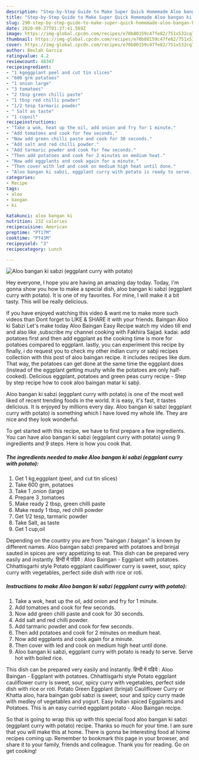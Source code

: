 ```yaml
---
description: "Step-by-Step Guide to Make Super Quick Homemade Aloo bangan ki sabzi (eggplant curry with potato)"
title: "Step-by-Step Guide to Make Super Quick Homemade Aloo bangan ki sabzi (eggplant curry with potato)"
slug: 290-step-by-step-guide-to-make-super-quick-homemade-aloo-bangan-ki-sabzi-eggplant-curry-with-potato
date: 2020-09-27T01:27:41.569Z
image: https://img-global.cpcdn.com/recipes/e70b80159c47fe82/751x532cq70/aloo-bangan-ki-sabzi-eggplant-curry-with-potato-recipe-main-photo.jpg
thumbnail: https://img-global.cpcdn.com/recipes/e70b80159c47fe82/751x532cq70/aloo-bangan-ki-sabzi-eggplant-curry-with-potato-recipe-main-photo.jpg
cover: https://img-global.cpcdn.com/recipes/e70b80159c47fe82/751x532cq70/aloo-bangan-ki-sabzi-eggplant-curry-with-potato-recipe-main-photo.jpg
author: Beulah Garcia
ratingvalue: 4.2
reviewcount: 48347
recipeingredient:
- "1 kgeggplant peel and cut tin slices"
- "600 grm potatoes"
- "1 onion large"
- "3 tomatoes"
- "2 tbsp green chilli paste"
- "1 tbsp red chilli powder"
- "1/2 tesp tarmaric powder"
- " Salt as taste"
- "1 cupoil"
recipeinstructions:
- "Take a wok, heat up the oil, add onion and fry for 1 minute."
- "Add tomatoes and cook for few seconds."
- "Now add green chilli paste and cook for 30 seconds."
- "Add salt and red chilli powder."
- "Add tarmaric powder and cook for few seconds."
- "Then add potatoes and cook for 2 minutes on medium heat."
- "Now add eggplants and cook again for a minute."
- "Then cover with led and cook on medium high heat until done."
- "Aloo bangan ki sabzi, eggplant curry with potato is ready to serve. Serve hot with boiled rice."
categories:
- Recipe
tags:
- aloo
- bangan
- ki

katakunci: aloo bangan ki 
nutrition: 232 calories
recipecuisine: American
preptime: "PT17M"
cooktime: "PT43M"
recipeyield: "3"
recipecategory: Lunch

---
```



![Aloo bangan ki sabzi (eggplant curry with potato)](https://img-global.cpcdn.com/recipes/e70b80159c47fe82/751x532cq70/aloo-bangan-ki-sabzi-eggplant-curry-with-potato-recipe-main-photo.jpg)

Hey everyone, I hope you are having an amazing day today. Today, I'm gonna show you how to make a special dish, aloo bangan ki sabzi (eggplant curry with potato). It is one of my favorites. For mine, I will make it a bit tasty. This will be really delicious.

If you have enjoyed watching this video &amp; want me to make more such videos than Dont forget to LIKE &amp; SHARE it with your friends. Baingan Aloo ki Sabzi Let&#39;s make today Aloo Baingan Easy Recipe watch my video till end and also like ,subscribe my channel cooking with Fakhira Sajjad. kadai. add potatoes first and then add eggplant as the cooking time is more for potatoes compared to eggplant. lastly, you can experiment this recipe by finally, i do request you to check my other indian curry or sabji recipes collection with this post of aloo baingan recipe. it includes recipes like dum. That way, the potatoes can get done at the same time the eggplant does (instead of the eggplant getting mushy while the potatoes are only half-cooked). Delicious eggplant, potatoes and green peas curry recipe - Step by step recipe how to cook aloo baingan matar ki sabji.

Aloo bangan ki sabzi (eggplant curry with potato) is one of the most well liked of recent trending foods in the world. It is easy, it's fast, it tastes delicious. It is enjoyed by millions every day. Aloo bangan ki sabzi (eggplant curry with potato) is something which I have loved my whole life. They are nice and they look wonderful.


To get started with this recipe, we have to first prepare a few ingredients. You can have aloo bangan ki sabzi (eggplant curry with potato) using 9 ingredients and 9 steps. Here is how you cook that.

<!--inarticleads1-->

##### The ingredients needed to make Aloo bangan ki sabzi (eggplant curry with potato):

1. Get 1 kg,eggplant (peel, and cut tin slices)
1. Take 600 grm, potatoes
1. Take 1 ,onion (large)
1. Prepare 3 ,tomatoes
1. Make ready 2 tbsp, green chilli paste
1. Make ready 1 tbsp, red chilli powder
1. Get 1/2 tesp, tarmaric powder
1. Take  Salt, as taste
1. Get 1 cup,oil


Depending on the country you are from &#34;baingan / baigan&#34; is known by different names. Aloo baingan sabzi prepared with potatoes and brinjal sauted in spices are very appetizing to eat. This dish can be prepared very easily and instantly. हिन्दी में पढिये : Aloo Baingan - Eggplant with potatoes. Chhattisgarhi style Potato eggplant cauliflower curry is sweet, sour, spicy curry with vegetables, perfect side dish with rice or roti. 

<!--inarticleads2-->

##### Instructions to make Aloo bangan ki sabzi (eggplant curry with potato):

1. Take a wok, heat up the oil, add onion and fry for 1 minute.
1. Add tomatoes and cook for few seconds.
1. Now add green chilli paste and cook for 30 seconds.
1. Add salt and red chilli powder.
1. Add tarmaric powder and cook for few seconds.
1. Then add potatoes and cook for 2 minutes on medium heat.
1. Now add eggplants and cook again for a minute.
1. Then cover with led and cook on medium high heat until done.
1. Aloo bangan ki sabzi, eggplant curry with potato is ready to serve. Serve hot with boiled rice.


This dish can be prepared very easily and instantly. हिन्दी में पढिये : Aloo Baingan - Eggplant with potatoes. Chhattisgarhi style Potato eggplant cauliflower curry is sweet, sour, spicy curry with vegetables, perfect side dish with rice or roti. Potato Green Eggplant (brinjal) Cauliflower Curry or Khatta aloo, hara baingan gobi sabzi is sweet, sour and spicy curry made with medley of vegetables and yogurt. Easy Indian spiced Eggplants and Potatoes. This is an easy curried eggplant potato - Aloo Baingan recipe. 

So that is going to wrap this up with this special food aloo bangan ki sabzi (eggplant curry with potato) recipe. Thanks so much for your time. I am sure that you will make this at home. There is gonna be interesting food at home recipes coming up. Remember to bookmark this page in your browser, and share it to your family, friends and colleague. Thank you for reading. Go on get cooking!
